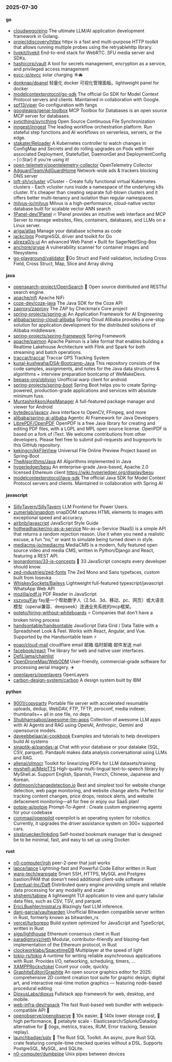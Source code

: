 ### 2025-07-30

#### go
* [cloudwego/eino](https://github.com/cloudwego/eino) The ultimate LLM/AI application development framework in Golang.
* [projectdiscovery/httpx](https://github.com/projectdiscovery/httpx) httpx is a fast and multi-purpose HTTP toolkit that allows running multiple probes using the retryablehttp library.
* [livekit/livekit](https://github.com/livekit/livekit) End-to-end stack for WebRTC. SFU media server and SDKs.
* [hashicorp/vault](https://github.com/hashicorp/vault) A tool for secrets management, encryption as a service, and privileged access management
* [evcc-io/evcc](https://github.com/evcc-io/evcc) solar charging ☀️🚘
* [donknap/dpanel](https://github.com/donknap/dpanel) 轻量化 docker 可视化管理面板。lightweight panel for docker
* [modelcontextprotocol/go-sdk](https://github.com/modelcontextprotocol/go-sdk) The official Go SDK for Model Context Protocol servers and clients. Maintained in collaboration with Google.
* [spf13/viper](https://github.com/spf13/viper) Go configuration with fangs
* [googleapis/genai-toolbox](https://github.com/googleapis/genai-toolbox) MCP Toolbox for Databases is an open source MCP server for databases.
* [syncthing/syncthing](https://github.com/syncthing/syncthing) Open Source Continuous File Synchronization
* [inngest/inngest](https://github.com/inngest/inngest) The leading workflow orchestration platform. Run stateful step functions and AI workflows on serverless, servers, or the edge.
* [stakater/Reloader](https://github.com/stakater/Reloader) A Kubernetes controller to watch changes in ConfigMap and Secrets and do rolling upgrades on Pods with their associated Deployment, StatefulSet, DaemonSet and DeploymentConfig – [✩Star] if you're using it!
* [open-telemetry/opentelemetry-collector](https://github.com/open-telemetry/opentelemetry-collector) OpenTelemetry Collector
* [AdguardTeam/AdGuardHome](https://github.com/AdguardTeam/AdGuardHome) Network-wide ads & trackers blocking DNS server
* [loft-sh/vcluster](https://github.com/loft-sh/vcluster) vCluster - Create fully functional virtual Kubernetes clusters - Each vcluster runs inside a namespace of the underlying k8s cluster. It's cheaper than creating separate full-blown clusters and it offers better multi-tenancy and isolation than regular namespaces.
* [milvus-io/milvus](https://github.com/milvus-io/milvus) Milvus is a high-performance, cloud-native vector database built for scalable vector ANN search
* [1Panel-dev/1Panel](https://github.com/1Panel-dev/1Panel) 🔥 1Panel provides an intuitive web interface and MCP Server to manage websites, files, containers, databases, and LLMs on a Linux server.
* [ariga/atlas](https://github.com/ariga/atlas) Manage your database schema as code
* [jackc/pgx](https://github.com/jackc/pgx) PostgreSQL driver and toolkit for Go
* [alireza0/s-ui](https://github.com/alireza0/s-ui) An advanced Web Panel • Built for SagerNet/Sing-Box
* [anchore/grype](https://github.com/anchore/grype) A vulnerability scanner for container images and filesystems
* [go-playground/validator](https://github.com/go-playground/validator) 💯Go Struct and Field validation, including Cross Field, Cross Struct, Map, Slice and Array diving

#### java
* [opensearch-project/OpenSearch](https://github.com/opensearch-project/OpenSearch) 🔎 Open source distributed and RESTful search engine.
* [apache/nifi](https://github.com/apache/nifi) Apache NiFi
* [coze-dev/coze-java](https://github.com/coze-dev/coze-java) The Java SDK for the Coze API
* [zaproxy/zaproxy](https://github.com/zaproxy/zaproxy) The ZAP by Checkmarx Core project
* [spring-projects/spring-ai](https://github.com/spring-projects/spring-ai) An Application Framework for AI Engineering
* [alibaba/spring-cloud-alibaba](https://github.com/alibaba/spring-cloud-alibaba) Spring Cloud Alibaba provides a one-stop solution for application development for the distributed solutions of Alibaba middleware.
* [spring-projects/spring-framework](https://github.com/spring-projects/spring-framework) Spring Framework
* [apache/paimon](https://github.com/apache/paimon) Apache Paimon is a lake format that enables building a Realtime Lakehouse Architecture with Flink and Spark for both streaming and batch operations.
* [traccar/traccar](https://github.com/traccar/traccar) Traccar GPS Tracking System
* [kunal-kushwaha/DSA-Bootcamp-Java](https://github.com/kunal-kushwaha/DSA-Bootcamp-Java) This repository consists of the code samples, assignments, and notes for the Java data structures & algorithms + interview preparation bootcamp of WeMakeDevs.
* [bepass-org/oblivion](https://github.com/bepass-org/oblivion) Unofficial warp client for android
* [spring-projects/spring-boot](https://github.com/spring-projects/spring-boot) Spring Boot helps you to create Spring-powered, production-grade applications and services with absolute minimum fuss.
* [MuntashirAkon/AppManager](https://github.com/MuntashirAkon/AppManager) A full-featured package manager and viewer for Android
* [bytedeco/javacv](https://github.com/bytedeco/javacv) Java interface to OpenCV, FFmpeg, and more
* [alibaba/spring-ai-alibaba](https://github.com/alibaba/spring-ai-alibaba) Agentic AI Framework for Java Developers
* [LibrePDF/OpenPDF](https://github.com/LibrePDF/OpenPDF) OpenPDF is a free Java library for creating and editing PDF files, with a LGPL and MPL open source license. OpenPDF is based on a fork of iText. We welcome contributions from other developers. Please feel free to submit pull-requests and bugreports to this GitHub repository.
* [kekingcn/kkFileView](https://github.com/kekingcn/kkFileView) Universal File Online Preview Project based on Spring-Boot
* [TheAlgorithms/Java](https://github.com/TheAlgorithms/Java) All Algorithms implemented in Java
* [hyperledger/besu](https://github.com/hyperledger/besu) An enterprise-grade Java-based, Apache 2.0 licensed Ethereum client https://wiki.hyperledger.org/display/besu
* [modelcontextprotocol/java-sdk](https://github.com/modelcontextprotocol/java-sdk) The official Java SDK for Model Context Protocol servers and clients. Maintained in collaboration with Spring AI

#### javascript
* [SillyTavern/SillyTavern](https://github.com/SillyTavern/SillyTavern) LLM Frontend for Power Users.
* [zumerlab/snapdom](https://github.com/zumerlab/snapdom) snapDOM captures HTML elements to images with exceptional speed and accuracy.
* [airbnb/javascript](https://github.com/airbnb/javascript) JavaScript Style Guide
* [hotheadhacker/no-as-a-service](https://github.com/hotheadhacker/no-as-a-service) No-as-a-Service (NaaS) is a simple API that returns a random rejection reason. Use it when you need a realistic excuse, a fun “no,” or want to simulate being turned down in style.
* [mediacms-io/mediacms](https://github.com/mediacms-io/mediacms) MediaCMS is a modern, fully featured open source video and media CMS, written in Python/Django and React, featuring a REST API.
* [leonardomso/33-js-concepts](https://github.com/leonardomso/33-js-concepts) 📜 33 JavaScript concepts every developer should know.
* [zed-industries/zed-fonts](https://github.com/zed-industries/zed-fonts) The Zed Mono and Sans typefaces, custom built from Iosevka
* [WhiskeySockets/Baileys](https://github.com/WhiskeySockets/Baileys) Lightweight full-featured typescript/javascript WhatsApp Web API
* [mozilla/pdf.js](https://github.com/mozilla/pdf.js) PDF Reader in JavaScript
* [xszyou/Fay](https://github.com/xszyou/Fay) fay是一个帮助数字人（2.5d、3d、移动、pc、网页）或大语言模型（openai兼容、deepseek）连通业务系统的mcp框架。
* [poteto/hiring-without-whiteboards](https://github.com/poteto/hiring-without-whiteboards) ⭐️ Companies that don't have a broken hiring process
* [handsontable/handsontable](https://github.com/handsontable/handsontable) JavaScript Data Grid / Data Table with a Spreadsheet Look & Feel. Works with React, Angular, and Vue. Supported by the Handsontable team ⚡
* [eoao/cloud-mail](https://github.com/eoao/cloud-mail) cloudflare email 邮箱 临时邮箱 邮件发送 mail
* [facebook/react](https://github.com/facebook/react) The library for web and native user interfaces.
* [DefiLlama/chainlist](https://github.com/DefiLlama/chainlist)
* [OpenDroneMap/WebODM](https://github.com/OpenDroneMap/WebODM) User-friendly, commercial-grade software for processing aerial imagery. ✈️
* [openlayers/openlayers](https://github.com/openlayers/openlayers) OpenLayers
* [carbon-design-system/carbon](https://github.com/carbon-design-system/carbon) A design system built by IBM

#### python
* [9001/copyparty](https://github.com/9001/copyparty) Portable file server with accelerated resumable uploads, dedup, WebDAV, FTP, TFTP, zeroconf, media indexer, thumbnails++ all in one file, no deps
* [Shubhamsaboo/awesome-llm-apps](https://github.com/Shubhamsaboo/awesome-llm-apps) Collection of awesome LLM apps with AI Agents and RAG using OpenAI, Anthropic, Gemini and opensource models.
* [daveebbelaar/ai-cookbook](https://github.com/daveebbelaar/ai-cookbook) Examples and tutorials to help developers build AI systems
* [sinaptik-ai/pandas-ai](https://github.com/sinaptik-ai/pandas-ai) Chat with your database or your datalake (SQL, CSV, parquet). PandasAI makes data analysis conversational using LLMs and RAG.
* [allenai/olmocr](https://github.com/allenai/olmocr) Toolkit for linearizing PDFs for LLM datasets/training
* [myshell-ai/MeloTTS](https://github.com/myshell-ai/MeloTTS) High-quality multi-lingual text-to-speech library by MyShell.ai. Support English, Spanish, French, Chinese, Japanese and Korean.
* [dgtlmoon/changedetection.io](https://github.com/dgtlmoon/changedetection.io) Best and simplest tool for website change detection, web page monitoring, and website change alerts. Perfect for tracking content changes, price drops, restock alerts, and website defacement monitoring—all for free or enjoy our SaaS plan!
* [potpie-ai/potpie](https://github.com/potpie-ai/potpie) Prompt-To-Agent : Create custom engineering agents for your codebase
* [commaai/openpilot](https://github.com/commaai/openpilot) openpilot is an operating system for robotics. Currently, it upgrades the driver assistance system on 300+ supported cars.
* [sissbruecker/linkding](https://github.com/sissbruecker/linkding) Self-hosted bookmark manager that is designed be to be minimal, fast, and easy to set up using Docker.

#### rust
* [n0-computer/iroh](https://github.com/n0-computer/iroh) peer-2-peer that just works
* [lapce/lapce](https://github.com/lapce/lapce) Lightning-fast and Powerful Code Editor written in Rust
* [warp-tech/warpgate](https://github.com/warp-tech/warpgate) Smart SSH, HTTPS, MySQL and Postgres bastion/PAM that doesn't need additional client-side software
* [Eventual-Inc/Daft](https://github.com/Eventual-Inc/Daft) Distributed query engine providing simple and reliable data processing for any modality and scale
* [shshemi/tabiew](https://github.com/shshemi/tabiew) A lightweight TUI application to view and query tabular data files, such as CSV, TSV, and parquet.
* [EricLBuehler/mistral.rs](https://github.com/EricLBuehler/mistral.rs) Blazingly fast LLM inference.
* [dani-garcia/vaultwarden](https://github.com/dani-garcia/vaultwarden) Unofficial Bitwarden compatible server written in Rust, formerly known as bitwarden_rs
* [vercel/turborepo](https://github.com/vercel/turborepo) Build system optimized for JavaScript and TypeScript, written in Rust
* [sigp/lighthouse](https://github.com/sigp/lighthouse) Ethereum consensus client in Rust
* [paradigmxyz/reth](https://github.com/paradigmxyz/reth) Modular, contributor-friendly and blazing-fast implementation of the Ethereum protocol, in Rust
* [clockworklabs/SpacetimeDB](https://github.com/clockworklabs/SpacetimeDB) Multiplayer at the speed of light
* [tokio-rs/tokio](https://github.com/tokio-rs/tokio) A runtime for writing reliable asynchronous applications with Rust. Provides I/O, networking, scheduling, timers, ...
* [XAMPPRocky/tokei](https://github.com/XAMPPRocky/tokei) Count your code, quickly.
* [GraphiteEditor/Graphite](https://github.com/GraphiteEditor/Graphite) An open source graphics editor for 2025: comprehensive 2D content creation tool suite for graphic design, digital art, and interactive real-time motion graphics — featuring node-based procedural editing
* [DioxusLabs/dioxus](https://github.com/DioxusLabs/dioxus) Fullstack app framework for web, desktop, and mobile.
* [web-infra-dev/rspack](https://github.com/web-infra-dev/rspack) The fast Rust-based web bundler with webpack-compatible API 🦀️
* [openobserve/openobserve](https://github.com/openobserve/openobserve) 🚀 10x easier, 🚀 140x lower storage cost, 🚀 high performance, 🚀 petabyte scale - Elasticsearch/Splunk/Datadog alternative for 🚀 (logs, metrics, traces, RUM, Error tracking, Session replay).
* [launchbadge/sqlx](https://github.com/launchbadge/sqlx) 🧰 The Rust SQL Toolkit. An async, pure Rust SQL crate featuring compile-time checked queries without a DSL. Supports PostgreSQL, MySQL, and SQLite.
* [n0-computer/dumbpipe](https://github.com/n0-computer/dumbpipe) Unix pipes between devices
